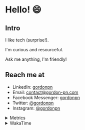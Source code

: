 # Hello! 😄

## Intro

I like tech (surprise!).

I'm curious and resourceful.

Ask me anything, I'm friendly!

## Reach me at

- LinkedIn: [gordonpn](https://www.linkedin.com/in/gordonpn/)
- Email: [contact@gordon-pn.com](mailto:contact@gordon-pn.com)
- Facebook Messenger: [gordonpn](https://www.messenger.com/t/Gordonpn)
- Twitter: [@gordonpn](https://twitter.com/Gordonpn)
- Instagram: [@gordonpn](https://www.instagram.com/gordonpn/)

<details>
  <summary>Metrics</summary>

  <img align="center" src="https://github.com/gordonpn/gordonpn/blob/master/github-metrics.svg" alt="GitHub Metrics">

</details>

<details>
  <summary>WakaTime</summary>

  <!--START_SECTION:waka-->
**I'm an Early 🐤** 

```text
🌞 Morning    179 commits    █████░░░░░░░░░░░░░░░░░░░░   21.62% 
🌆 Daytime    319 commits    █████████░░░░░░░░░░░░░░░░   38.53% 
🌃 Evening    294 commits    █████████░░░░░░░░░░░░░░░░   35.51% 
🌙 Night      36 commits     █░░░░░░░░░░░░░░░░░░░░░░░░   4.35%

```
📅 **I'm Most Productive on Wednesday** 

```text
Monday       128 commits    ███░░░░░░░░░░░░░░░░░░░░░░   15.46% 
Tuesday      101 commits    ███░░░░░░░░░░░░░░░░░░░░░░   12.2% 
Wednesday    186 commits    █████░░░░░░░░░░░░░░░░░░░░   22.46% 
Thursday     109 commits    ███░░░░░░░░░░░░░░░░░░░░░░   13.16% 
Friday       119 commits    ███░░░░░░░░░░░░░░░░░░░░░░   14.37% 
Saturday     62 commits     █░░░░░░░░░░░░░░░░░░░░░░░░   7.49% 
Sunday       123 commits    ███░░░░░░░░░░░░░░░░░░░░░░   14.86%

```


📊 **This Week I Spent My Time On** 

```text
💬 Programming Languages: 
Java                     4 hrs 39 mins       █████████████████░░░░░░░░   68.17% 
Ruby                     44 mins             ██░░░░░░░░░░░░░░░░░░░░░░░   10.83% 
Markdown                 39 mins             ██░░░░░░░░░░░░░░░░░░░░░░░   9.59% 
ERB                      32 mins             ██░░░░░░░░░░░░░░░░░░░░░░░   7.87% 
Other                    10 mins             ░░░░░░░░░░░░░░░░░░░░░░░░░   2.45%

🔥 Editors: 
IntelliJ                 6 hrs 34 mins       ████████████████████████░   96.24% 
VS Code                  15 mins             █░░░░░░░░░░░░░░░░░░░░░░░░   3.76%

```


 Last Updated on 01/12/2022 16:30:31 UTC
<!--END_SECTION:waka-->
</details>
